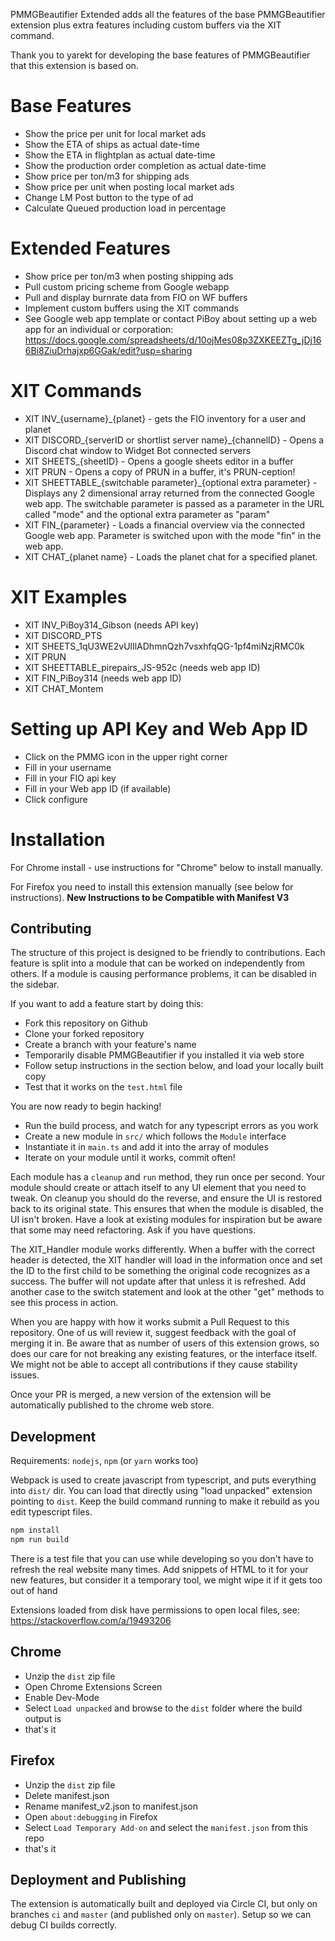 PMMGBeautifier Extended adds all the features of the base PMMGBeautifier extension plus extra features including custom buffers via the XIT command.

Thank you to yarekt for developing the base features of PMMGBeautifier that this extension is based on.

# Base Features

* Show the price per unit for local market ads
* Show the ETA of ships as actual date-time
* Show the ETA in flightplan as actual date-time
* Show the production order completion as actual date-time
* Show price per ton/m3 for shipping ads
* Show price per unit when posting local market ads
* Change LM Post button to the type of ad
* Calculate Queued production load in percentage

# Extended Features

* Show price per ton/m3 when posting shipping ads
* Pull custom pricing scheme from Google webapp
* Pull and display burnrate data from FIO on WF buffers
* Implement custom buffers using the XIT commands
* See Google web app template or contact PiBoy about setting up a web app for an individual or corporation: https://docs.google.com/spreadsheets/d/10ojMes08p3ZXKEEZTg_jDj166Bi8ZiuDrhajxp6GGak/edit?usp=sharing

# XIT Commands

* XIT INV_{username}\_{planet} - gets the FIO inventory for a user and planet
* XIT DISCORD_{serverID or shortlist server name}\_{channelID} - Opens a Discord chat window to Widget Bot connected servers
* XIT SHEETS_{sheetID} - Opens a google sheets editor in a buffer
* XIT PRUN - Opens a copy of PRUN in a buffer, it's PRUN-ception!
* XIT SHEETTABLE_{switchable parameter}\_{optional extra parameter} - Displays any 2 dimensional array returned from the connected Google web app. The switchable parameter is passed as a parameter in the URL called "mode" and the optional extra parameter as "param"
* XIT FIN_{parameter} - Loads a financial overview via the connected Google web app. Parameter is switched upon with the mode "fin" in the web app.
* XIT CHAT_{planet name} - Loads the planet chat for a specified planet.

# XIT Examples

* XIT INV_PiBoy314_Gibson (needs API key)
* XIT DISCORD_PTS
* XIT SHEETS_1qU3WE2vUlIlADhmnQzh7vsxhfqQG-1pf4miNzjRMC0k
* XIT PRUN
* XIT SHEETTABLE_pirepairs_JS-952c (needs web app ID)
* XIT FIN_PiBoy314 (needs web app ID)
* XIT CHAT_Montem

# Setting up API Key and Web App ID

* Click on the PMMG icon in the upper right corner
* Fill in your username
* Fill in your FIO api key
* Fill in your Web app ID (if available)
* Click configure

# Installation

For Chrome install - use instructions for "Chrome" below to install manually.

For Firefox you need to install this extension manually (see below for instructions). **New Instructions to be Compatible with Manifest V3**

## Contributing

The structure of this project is designed to be friendly to contributions.
Each feature is split into a module that can be worked on independently
from others. If a module is causing performance problems, it can be disabled
in the sidebar.

If you want to add a feature start by doing this:
- Fork this repository on Github
- Clone your forked repository
- Create a branch with your feature's name
- Temporarily disable PMMGBeautifier if you installed it via web store 
- Follow setup instructions in the section below, and load your locally built copy
- Test that it works on the `test.html` file

You are now ready to begin hacking!
- Run the build process, and watch for any typescript errors as you work
- Create a new module in `src/` which follows the `Module` interface
- Instantiate it in `main.ts` and add it into the array of modules
- Iterate on your module until it works, commit often!

Each module has a `cleanup` and `run` method, they run once per second.
Your module should create or attach itself to any UI element that you need
to tweak. On cleanup you should do the reverse, and ensure the UI is
restored back to its original state. This ensures that when the module is
disabled, the UI isn't broken. Have a look at existing modules for inspiration
but be aware that some may need refactoring. Ask if you have questions.

The XIT_Handler module works differently. When a buffer with the correct header is detected, 
the XIT handler will load in the information once and set the ID to the first child to be something
the original code recognizes as a success. The buffer will not update after that unless it is refreshed.
Add another case to the switch statement and look at the other "get" methods to see this process in action.

When you are happy with how it works submit a Pull Request to this repository.
One of us will review it, suggest feedback with the goal of merging it in.
Be aware that as number of users of this extension grows, so does our care for
not breaking any existing features, or the interface itself. We might not be
able to accept all contributions if they cause stability issues.

Once your PR is merged, a new version of the extension will be automatically
published to the chrome web store.

## Development

Requirements: `nodejs`, `npm` (or `yarn` works too)

Webpack is used to create javascript from typescript, and puts everything into
`dist/` dir.
You can load that directly using "load unpacked" extension pointing to `dist`.
Keep the build command running to make it rebuild as you edit typescript files.
```bash
npm install
npm run build
```

There is a test file that you can use while developing so you don't have to
refresh the real website many times. Add snippets of HTML to it for your new
features, but consider it a temporary tool, we might wipe it if it gets too
out of hand

Extensions loaded from disk have permissions to open local files, see: https://stackoverflow.com/a/19493206

## Chrome

* Unzip the `dist` zip file
* Open Chrome Extensions Screen
* Enable Dev-Mode
* Select `Load unpacked` and browse to the `dist` folder where the build output is
* that's it

## Firefox

* Unzip the `dist` zip file
* Delete manifest.json
* Rename manifest_v2.json to manifest.json
* Open `about:debugging` in Firefox
* Select `Load Temporary Add-on` and select the `manifest.json` from this repo
* that's it

## Deployment and Publishing

The extension is automatically built and deployed via Circle CI, but only on
branches `ci` and `master` (and published only on `master`). Setup so we
can debug CI builds correctly.
